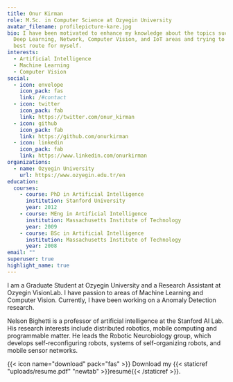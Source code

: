 ```yaml
---
title: Onur Kirman
role: M.Sc. in Computer Science at Ozyegin University
avatar_filename: profilepicture-kare.jpg
bio: I have been motivated to enhance my knowledge about the topics such as; AI,
  Deep Learning, Network, Computer Vision, and IoT areas and trying to find the
  best route for myself.
interests:
  - Artificial Intelligence
  - Machine Learning
  - Computer Vision
social:
  - icon: envelope
    icon_pack: fas
    link: /#contact
  - icon: twitter
    icon_pack: fab
    link: https://twitter.com/onur_kirman
  - icon: github
    icon_pack: fab
    link: https://github.com/onurkirman
  - icon: linkedin
    icon_pack: fab
    link: https://www.linkedin.com/onurkirman
organizations:
  - name: Ozyegin University
    url: https://www.ozyegin.edu.tr/en
education:
  courses:
    - course: PhD in Artificial Intelligence
      institution: Stanford University
      year: 2012
    - course: MEng in Artificial Intelligence
      institution: Massachusetts Institute of Technology
      year: 2009
    - course: BSc in Artificial Intelligence
      institution: Massachusetts Institute of Technology
      year: 2008
email: ""
superuser: true
highlight_name: true
---
```

I am a Graduate Student at Ozyegin University and a Research Assistant at Ozyegin VisionLab. I have passion to areas of Machine Learning and Computer Vision. Currently, I have been working on a Anomaly Detection research.

Nelson Bighetti is a professor of artificial intelligence at the Stanford AI Lab. His research interests include distributed robotics, mobile computing and programmable matter. He leads the Robotic Neurobiology group, which develops self-reconfiguring robots, systems of self-organizing robots, and mobile sensor networks.



{{< icon name="download" pack="fas" >}} Download my {{< staticref "uploads/resume.pdf" "newtab" >}}resumé{{< /staticref >}}.